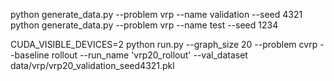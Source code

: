 python generate_data.py --problem vrp --name validation --seed 4321
python generate_data.py --problem vrp --name test --seed 1234

CUDA_VISIBLE_DEVICES=2 python run.py --graph_size 20 --problem cvrp --baseline rollout --run_name 'vrp20_rollout' --val_dataset data/vrp/vrp20_validation_seed4321.pkl